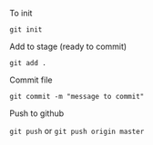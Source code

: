 To init

`git init`

Add to stage (ready to commit)

`git add .`

Commit file

`git commit -m "message to commit"`

Push to github

`git push` or `git push origin master`
